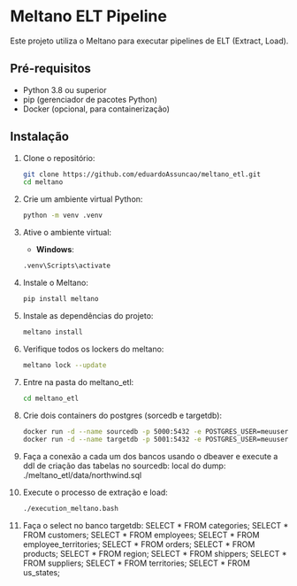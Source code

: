 # Meltano ELT Pipeline

Este projeto utiliza o Meltano para executar pipelines de ELT (Extract, Load).

## Pré-requisitos

- Python 3.8 ou superior
- pip (gerenciador de pacotes Python)
- Docker (opcional, para containerização)

## Instalação

1. Clone o repositório:

    ```bash
    git clone https://github.com/eduardoAssuncao/meltano_etl.git
    cd meltano
    ```

2. Crie um ambiente virtual Python:

    ```bash
    python -m venv .venv
    ```

3. Ative o ambiente virtual:

    - **Windows**:
    
    ```bash
    .venv\Scripts\activate
    ```

4. Instale o Meltano:

    ```bash
    pip install meltano
    ```

5. Instale as dependências do projeto:

    ```bash
    meltano install
    ```

6. Verifique todos os lockers do meltano:
    ```bash
    meltano lock --update
    ```

7. Entre na pasta do meltano_etl:
    ```bash
    cd meltano_etl
    ```
7. Crie dois containers do postgres (sorcedb e targetdb):
    ```bash
    docker run -d --name sourcedb -p 5000:5432 -e POSTGRES_USER=meuuser -e POSTGRES_PASSWORD=minhasenha -e POSTGRES_DB=sourcedb postgres
    docker run -d --name targetdb -p 5001:5432 -e POSTGRES_USER=meuuser -e POSTGRES_PASSWORD=minhasenha -e POSTGRES_DB=targetdb postgres
    ```
8. Faça a conexão a cada um dos bancos usando o dbeaver e execute a ddl de criação das tabelas no sourcedb:
    local do dump: ./meltano_etl/data/northwind.sql

9. Execute o processo de extração e load:
    ```bash
    ./execution_meltano.bash
    ```

10. Faça o select no banco targetdb:
    SELECT * FROM categories;
    SELECT * FROM customers;
    SELECT * FROM employees;
    SELECT * FROM employee_territories;
    SELECT * FROM orders;
    SELECT * FROM products;
    SELECT * FROM region;
    SELECT * FROM shippers;
    SELECT * FROM suppliers;
    SELECT * FROM territories;
    SELECT * FROM us_states;
